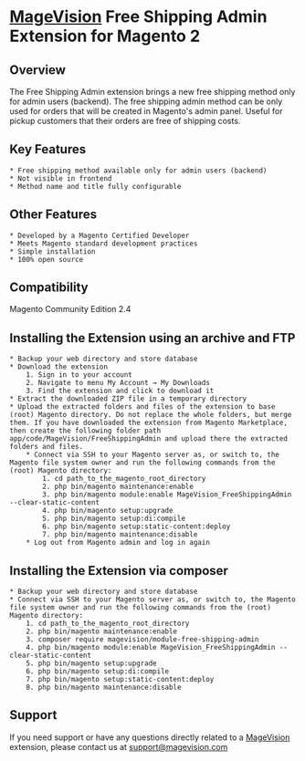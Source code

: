 # [MageVision](https://www.magevision.com/) Free Shipping Admin Extension for Magento 2

## Overview
The Free Shipping Admin extension brings a new free shipping method only for admin users (backend). The free shipping admin method can be only used for orders that will be created in Magento's admin panel. 
Useful for pickup customers that their orders are free of shipping costs.

## Key Features
	* Free shipping method available only for admin users (backend)
	* Not visible in frontend
	* Method name and title fully configurable
	
## Other Features
	* Developed by a Magento Certified Developer
	* Meets Magento standard development practices
	* Simple installation
	* 100% open source

## Compatibility
Magento Community Edition 2.4

## Installing the Extension using an archive and FTP
	* Backup your web directory and store database
	* Download the extension
		1. Sign in to your account
		2. Navigate to menu My Account → My Downloads
		3. Find the extension and click to download it
	* Extract the downloaded ZIP file in a temporary directory
	* Upload the extracted folders and files of the extension to base (root) Magento directory. Do not replace the whole folders, but merge them. If you have downloaded the extension from Magento Marketplace, then create the following folder path app/code/MageVision/FreeShippingAdmin and upload there the extracted folders and files.
        * Connect via SSH to your Magento server as, or switch to, the Magento file system owner and run the following commands from the (root) Magento directory:
            1. cd path_to_the_magento_root_directory 
            2. php bin/magento maintenance:enable
            3. php bin/magento module:enable MageVision_FreeShippingAdmin --clear-static-content
            4. php bin/magento setup:upgrade
            5. php bin/magento setup:di:compile
            6. php bin/magento setup:static-content:deploy
            7. php bin/magento maintenance:disable
        * Log out from Magento admin and log in again

## Installing the Extension via composer
	* Backup your web directory and store database
    * Connect via SSH to your Magento server as, or switch to, the Magento file system owner and run the following commands from the (root) Magento directory:
        1. cd path_to_the_magento_root_directory 
        2. php bin/magento maintenance:enable
        3. composer require magevision/module-free-shipping-admin
        4. php bin/magento module:enable MageVision_FreeShippingAdmin --clear-static-content
        5. php bin/magento setup:upgrade
        6. php bin/magento setup:di:compile
        7. php bin/magento setup:static-content:deploy
        8. php bin/magento maintenance:disable

## Support
If you need support or have any questions directly related to a [MageVision](https://www.magevision.com/) extension, please contact us at [support@magevision.com](mailto:support@magevision.com)
